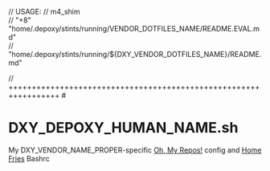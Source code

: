 // USAGE:
//   m4_shim \
//     "+8" "home/.depoxy/stints/running/VENDOR_DOTFILES_NAME/README.EVAL.md" \
//     "home/.depoxy/stints/running/${DXY_VENDOR_DOTFILES_NAME}/README.md"

// +++++++++++++++++++++++++++++++++++++++++++++++++++++++++++++++++ #

# DXY_DEPOXY_HUMAN_NAME.sh

My DXY_VENDOR_NAME_PROPER-specific [Oh, My Repos!](https://github.com/landonb/ohmyrepos)
config and [Home Fries](https://github.com/landonb/home-fries) Bashrc
